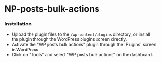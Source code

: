 # NP-posts-bulk-actions
### Installation

* Upload the plugin files to the `/wp-content/plugins` directory, or install the plugin through the WordPress plugins screen directly.
* Activate the "WP posts bulk actions" plugin through the 'Plugins' screen in WordPress
* Click on "Tools" and select "WP posts bulk actions" on the dashboard.

